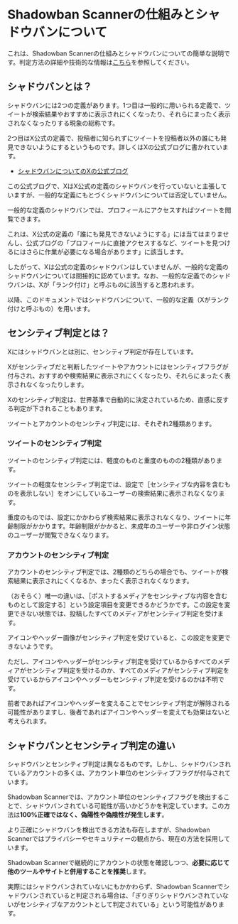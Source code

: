 # Shadowban Scannerの仕組みとシャドウバンについて

これは、Shadowban Scannerの仕組みとシャドウバンについての簡単な説明です。判定方法の詳細や技術的な情報は[こちら](./technical-information.md)を参照してください。

## シャドウバンとは？

シャドウバンには2つの定義があります。1つ目は一般的に用いられる定義で、ツイートが検索結果やおすすめに表示されにくくなったり、それらにまったく表示されなくなったりする現象の総称です。

2つ目はX公式の定義で、投稿者に知られずにツイートを投稿者以外の誰にも発見できないようにするというものです。詳しくはXの公式ブログに書かれています。

- [シャドウバンについてのXの公式ブログ](https://blog.twitter.com/en_us/topics/company/2018/Setting-the-record-straight-on-shadow-banning)

この公式ブログで、XはX公式の定義のシャドウバンを行っていないと主張していますが、一般的な定義にもとづくシャドウバンについては否定していません。

一般的な定義のシャドウバンでは、プロフィールにアクセスすればツイートを閲覧できます。

これは、X公式の定義の「誰にも発見できないようにする」には当てはまりませんし、公式ブログの「プロフィールに直接アクセスするなど、ツイートを見つけるにはさらに作業が必要になる場合があります」に該当します。

したがって、Xは公式の定義のシャドウバンはしていませんが、一般的な定義のシャドウバンについては間接的に認めています。なお、一般的な定義でのシャドウバンは、Xが「ランク付け」と呼ぶものに該当すると思われます。

以降、このドキュメントではシャドウバンについて、一般的な定義（Xがランク付けと呼ぶもの）を用います。

## センシティブ判定とは？

Xにはシャドウバンとは別に、センシティブ判定が存在しています。

Xがセンシティブだと判断したツイートやアカウントにはセンシティブフラグが付与され、おすすめや検索結果に表示されにくくなったり、それらにまったく表示されなくなったりします。

Xのセンシティブ判定は、世界基準で自動的に決定されているため、直感に反する判定が下されることもあります。

ツイートとアカウントのセンシティブ判定には、それぞれ2種類あります。

### ツイートのセンシティブ判定

ツイートのセンシティブ判定には、軽度のものと重度のものの2種類があります。

ツイートの軽度なセンシティブ判定では、設定で［センシティブな内容を含むものを表示しない］をオンにしているユーザーの検索結果に表示されなくなります。

重度のものでは、設定にかかわらず検索結果に表示されなくなり、ツイートに年齢制限がかかります。年齢制限がかかると、未成年のユーザーや非ログイン状態のユーザーが閲覧できなくなります。

### アカウントのセンシティブ判定

アカウントのセンシティブ判定では、2種類のどちらの場合でも、ツイートが検索結果に表示されにくくなるか、まったく表示されなくなります。

（おそらく）唯一の違いは、［ポストするメディアをセンシティブな内容を含むものとして設定する］という設定項目を変更できるかどうかです。この設定を変更できない状態では、投稿したすべてのメディアがセンシティブ判定を受けます。

アイコンやヘッダー画像がセンシティブ判定を受けていると、この設定を変更できないようです。

ただし、アイコンやヘッダーがセンシティブ判定を受けているからすべてのメディアがセンシティブ判定を受けるのか、すべてのメディアがセンシティブ判定を受けているからアイコンやヘッダーもセンシティブ判定を受けるのかは不明です。

前者であればアイコンやヘッダーを変えることでセンシティブ判定が解除される可能性がありますし、後者であればアイコンやヘッダーを変えても効果はないと考えられます。

## シャドウバンとセンシティブ判定の違い

シャドウバンとセンシティブ判定は異なるものです。しかし、シャドウバンされているアカウントの多くは、アカウント単位のセンシティブフラグが付与されています。

Shadowban Scannerでは、アカウント単位のセンシティブフラグを検出することで、シャドウバンされている可能性が高いかどうかを判定しています。この方法は**100%正確ではなく、偽陽性や偽陰性が発生します**。

より正確にシャドウバンを検出できる方法も存在しますが、Shadowban Scannerではプライバシーやセキュリティーの観点から、現在の方法を採用しています。

Shadowban Scannerで継続的にアカウントの状態を確認しつつ、**必要に応じて他のツールやサイトと併用することを推奨**します。

実際にはシャドウバンされていないにもかかわらず、Shadowban Scannerでシャドウバンされていると判定される場合は、「ぎりぎりシャドウバンされていないがセンシティブなアカウントとして判定されている」という可能性があります。
